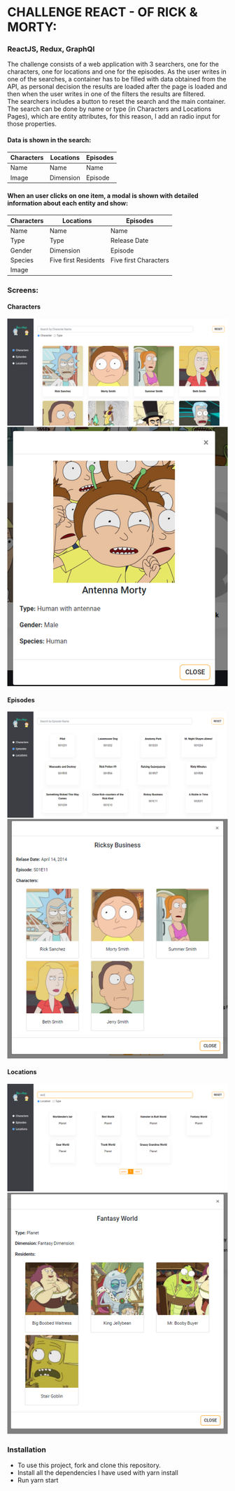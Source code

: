 # CHALLENGE REACT -  OF RICK & MORTY:
### ReactJS, Redux, GraphQl


The challenge consists of a web application with 3 searchers, one for the characters, one for locations and one for the episodes. As the user writes in one of the searches, a container has to be filled with data obtained from the API, as personal decision the results are loaded after the page is loaded and then when the user writes in one of the filters the results are filtered.  
The searchers  includes a button to reset the search and the main container.
The search can be done by name or type (in Characters and Locations Pages), which are entity attributes, for this reason, I add an radio input for those properties. 


#### Data is shown in the search:


| Characters | Locations | Episodes |
| ------ | ------ | ------ |
| Name | Name  | Name 
| Image | Dimension | Episode


#### When an user clicks on one item, a modal is shown with detailed information about each entity and show: 

| Characters | Locations | Episodes |
| ------ | ------ | ------ |
| Name | Name  | Name 
| Type | Type | Release Date
| Gender | Dimension | Episode
| Species | Five first Residents | Five first Characters
| Image |  

### Screens: 

#### Characters

 ![Characters Screen](./public/readMeImages/characterScreen.png) 
 ![Characters Modal](./public/readMeImages/characterModal.png) 

#### Episodes 

 ![Episodes Screen](./public/readMeImages/episodesScreen.png) 
 ![Episodes Modal](./public/readMeImages/episodesModal.png) 

 #### Locations 

 ![Episodes Screen](./public/readMeImages/locationScreen.png) 
 ![Episodes Modal](./public/readMeImages/locationModal.png) 


### Installation

* To use this project, fork and clone this repository.
* Install all the dependencies I have used with  yarn install
* Run  yarn start